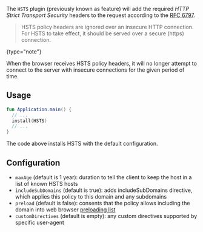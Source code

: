 [//]: # (title: HSTS)

<include src="lib.md" include-id="outdated_warning"/>

The `HSTS` plugin (previously known as feature) will add the required _HTTP Strict Transport Security_ headers to the request according to the [RFC 6797](https://tools.ietf.org/html/rfc6797).

>HSTS policy headers are ignored over an insecure HTTP connection. For HSTS to take effect, it should be
>served over a secure (https) connection.
>
{type="note"} 

When the browser receives HSTS policy headers, it will no longer attempt to connect to the server with insecure connections 
for the given period of time. 


## Usage

```kotlin
fun Application.main() {
  // ...
  install(HSTS) 
  // ...
}
```

The code above installs HSTS with the default configuration.  

## Configuration

* `maxAge` (default is 1 year): duration to tell the client to keep the host in a list of known HSTS hosts
* `includeSubDomains` (default is true): adds includeSubDomains directive, which applies this policy to this domain and any subdomains
* `preload` (default is false): consents that the policy allows including the domain into web browser [preloading list](https://https.cio.gov/hsts/#hsts-preloading) 
* `customDirectives` (default is empty): any custom directives supported by specific user-agent
